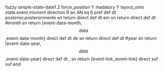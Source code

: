 fuzzy simple-state-date1.2
   force_position Y
   madatory Y
   layout_onto state.event.moment
   direction R
   an AN
   sq 6
   pref 
   def 
    dt posterior,posteriormente
    sn 
    return 
    direct 
   def 
    dt em
    sn 
    return 
    direct 
   def 
    dt #month
    sn 
    return [event-data-month,$$data$$,event-data-month]
    direct 
   def 
    dt de
    sn 
    return 
    direct 
   def 
    dt #year
    sn 
    return [event-data-year,$$data$$,event-data-year]
    direct 
   def 
    dt \,
    sn 
    return [event-link,,event-link]
    direct 
   suf 
   suf 
end
